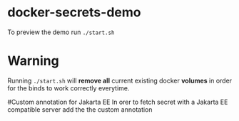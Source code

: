 # docker-secrets-demo

To preview the demo run `./start.sh`
# Warning
Running `./start.sh` will **remove all** current existing docker **volumes** in order for the binds to work correctly everytime.

#Custom annotation for Jakarta EE
In orer to fetch secret with a Jakarta EE compatible server add the the custom annotation
